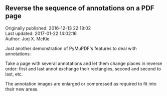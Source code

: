 ## Reverse the sequence of annotations on a PDF page  
Originally published: 2016-12-13 22:18:02  
Last updated: 2017-01-22 14:02:16  
Author: Jorj X. McKie  
  
Just another demonstration of PyMuPDF's features to deal with annotations:

Take a page with several annotations and let them change places in reverse order: first and last annot exchange their rectangles, second and second to last, etc.

The annotation images are enlarged or compressed as required to fit into their new areas.
